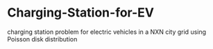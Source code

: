 # Charging-Station-for-EV
charging station problem for electric vehicles in a NXN city grid using Poisson disk distribution
